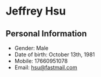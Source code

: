 # Jeffrey Hsu
## Personal Information
- Gender: Male
- Date of birth: October 13th, 1981
- Mobile: 17660951078
- Email: hsu@fastmail.com
